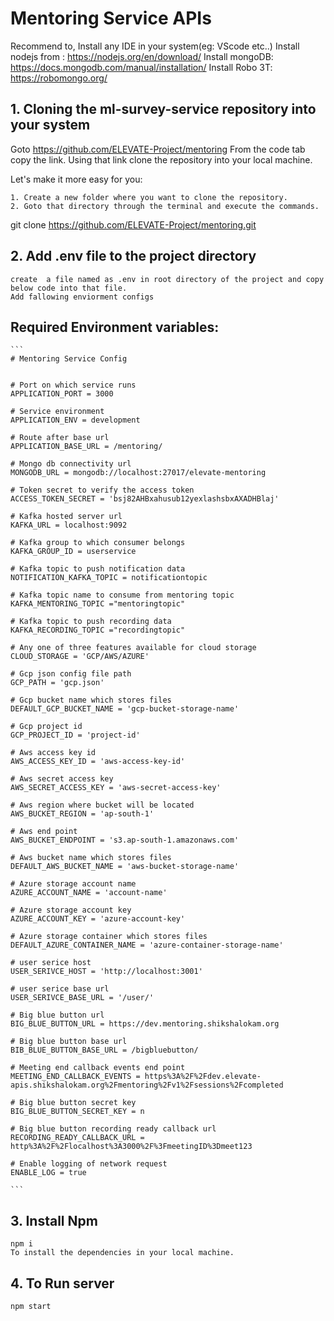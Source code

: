 # Mentoring Service APIs

Recommend to,
Install any IDE in your system(eg: VScode etc..)
Install nodejs from : https://nodejs.org/en/download/
Install mongoDB: https://docs.mongodb.com/manual/installation/
Install Robo 3T: ​​https://robomongo.org/


## 1. Cloning the ml-survey-service repository into your system

Goto https://github.com/ELEVATE-Project/mentoring From the code tab copy the link. Using that link clone the repository into your local machine.

Let's make it more easy for you:

    1. Create a new folder where you want to clone the repository.
    2. Goto that directory through the terminal and execute the commands.

git clone https://github.com/ELEVATE-Project/mentoring.git


## 2. Add .env file to the project directory

    create  a file named as .env in root directory of the project and copy below code into that file.
    Add fallowing enviorment configs 

## Required Environment variables:

````
```
# Mentoring Service Config


# Port on which service runs
APPLICATION_PORT = 3000  

# Service environment
APPLICATION_ENV = development

# Route after base url
APPLICATION_BASE_URL = /mentoring/                                                  

# Mongo db connectivity url
MONGODB_URL = mongodb://localhost:27017/elevate-mentoring                            

# Token secret to verify the access token
ACCESS_TOKEN_SECRET = 'bsj82AHBxahusub12yexlashsbxAXADHBlaj'

# Kafka hosted server url
KAFKA_URL = localhost:9092

# Kafka group to which consumer belongs
KAFKA_GROUP_ID = userservice

# Kafka topic to push notification data
NOTIFICATION_KAFKA_TOPIC = notificationtopic

# Kafka topic name to consume from mentoring topic
KAFKA_MENTORING_TOPIC ="mentoringtopic"

# Kafka topic to push recording data
KAFKA_RECORDING_TOPIC ="recordingtopic"

# Any one of three features available for cloud storage
CLOUD_STORAGE = 'GCP/AWS/AZURE'

# Gcp json config file path
GCP_PATH = 'gcp.json'

# Gcp bucket name which stores files
DEFAULT_GCP_BUCKET_NAME = 'gcp-bucket-storage-name'

# Gcp project id
GCP_PROJECT_ID = 'project-id'

# Aws access key id
AWS_ACCESS_KEY_ID = 'aws-access-key-id'

# Aws secret access key
AWS_SECRET_ACCESS_KEY = 'aws-secret-access-key'

# Aws region where bucket will be located
AWS_BUCKET_REGION = 'ap-south-1'

# Aws end point
AWS_BUCKET_ENDPOINT = 's3.ap-south-1.amazonaws.com'

# Aws bucket name which stores files
DEFAULT_AWS_BUCKET_NAME = 'aws-bucket-storage-name'

# Azure storage account name
AZURE_ACCOUNT_NAME = 'account-name'

# Azure storage account key
AZURE_ACCOUNT_KEY = 'azure-account-key'

# Azure storage container which stores files
DEFAULT_AZURE_CONTAINER_NAME = 'azure-container-storage-name'

# user serice host
USER_SERIVCE_HOST = 'http://localhost:3001'                                          

# user serice base url
USER_SERIVCE_BASE_URL = '/user/'

# Big blue button url
BIG_BLUE_BUTTON_URL = https://dev.mentoring.shikshalokam.org

# Big blue button base url
BIB_BLUE_BUTTON_BASE_URL = /bigbluebutton/

# Meeting end callback events end point
MEETING_END_CALLBACK_EVENTS = https%3A%2F%2Fdev.elevate-apis.shikshalokam.org%2Fmentoring%2Fv1%2Fsessions%2Fcompleted

# Big blue button secret key
BIG_BLUE_BUTTON_SECRET_KEY = n                                                      

# Big blue button recording ready callback url 
RECORDING_READY_CALLBACK_URL = http%3A%2F%2Flocalhost%3A3000%2F%3FmeetingID%3Dmeet123

# Enable logging of network request
ENABLE_LOG = true

```
````


## 3. Install Npm
	npm i
    To install the dependencies in your local machine.

## 4. To Run server
	npm start
